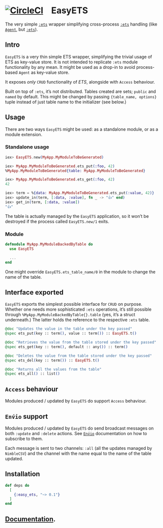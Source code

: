 # [![CircleCI](https://circleci.com/gh/am-kantox/easy_ets.svg?style=svg)](https://circleci.com/gh/am-kantox/easy_ets)    EasyETS

The very simple [`:ets`](http://erlang.org/doc/man/ets.html) wrapper simplifying
cross-process [`:ets`](http://erlang.org/doc/man/ets.html) handling
(like [`Agent`](https://hexdocs.pm/elixir/master/Agent.html),
but [`:ets`](http://erlang.org/doc/man/ets.html)).

## Intro

`EasyETS` is a very thin simple ETS wrapper, simplifying the trivial usage of ETS
as key-value store. It is not intended to replicate `:ets` module functionality
by any mean. It might be used as a drop-in to avoid process-based `Agent` as
key-value store.

It exposes _only_ `CRUD` functionality of _ETS_, alongside with `Access` behaviour.

Built on top of `:ets`, it’s not distributed. Tables created are sets; `public`
and `named` by default. This might be changed by passing `{table_name, options}`
tuple instead of just table name to the initializer (see below.)

## Usage

There are two ways `EasyETS` might be used: as a standalone module,
or as a module extension.

### Standalone usage

```elixir
iex> EasyETS.new(MyApp.MyModuleToBeGenerated)

iex> MyApp.MyModuleToBeGenerated.ets_put(:foo, 42)
%MyApp.MyModuleToBeGenerated{table: MyApp.MyModuleToBeGenerated}

iex> MyApp.MyModuleToBeGenerated.ets_get(:foo, 42)
42

iex> term = %{data: MyApp.MyModuleToBeGenerated.ets_put(:value, 42)}
iex> update_in(term, [:data, :value], fn _ -> "👍" end)
iex> get_in(term, [:data, :value])
"👍"
```

The table is actually managed by the `EasyETS` application,
so it won’t be destroyed if the process called `EasyETS.new/1` exits.

### Module

```elixir
defmodule MyApp.MyModuleBackedByTable do
  use EasyETS

  ...
end
```

One might override `EasyETS.ets_table_name/0` in the module to change
the name of the table.

## Interface exported

`EasyETS` exports the simplest possible interface for `CRUD` on purpose.
Whether one needs more sophisticated `:ets` operations, it’s still possible
through `%MyApp.MyModuleBackedByTable{}.table` (yes, it’s a struct underneath.)
The latter holds the reference to the respective `:ets` table.

```elixir
@doc "Updates the value in the table under the key passed"
@spec ets_put(key :: term(), value :: term()) :: EasyETS.t()

@doc "Retrieves the value from the table stored under the key passed"
@spec ets_get(key :: term(), default :: any()) :: term()

@doc "Deletes the value from the table stored under the key passed"
@spec ets_del(key :: term()) :: EasyETS.t()

@doc "Returns all the values from the table"
@spec ets_all() :: list()
```

## `Access` behaviour

Modules produced / updated by `EasyETS` do support `Access` behaviour.

## `Env́io` support

Modules produced / updated by `EasyETS` do send broadcast messages
on both `:update` and `:delete` actions. See [`Env́io`](https://hexdocs.pm/envio/envio.html#creating-a-subscriber) documentation on how to subscribe to them.

Each message is sent to two channels: `:all` (all the updates managed by `NimbleCSV`)
and the channel with the name equal to the name of the table updated.

## Installation

```elixir
def deps do
  [
    {:easy_ets, "~> 0.1"}
  ]
end
```

## [Documentation](https://hexdocs.pm/easy_ets).

